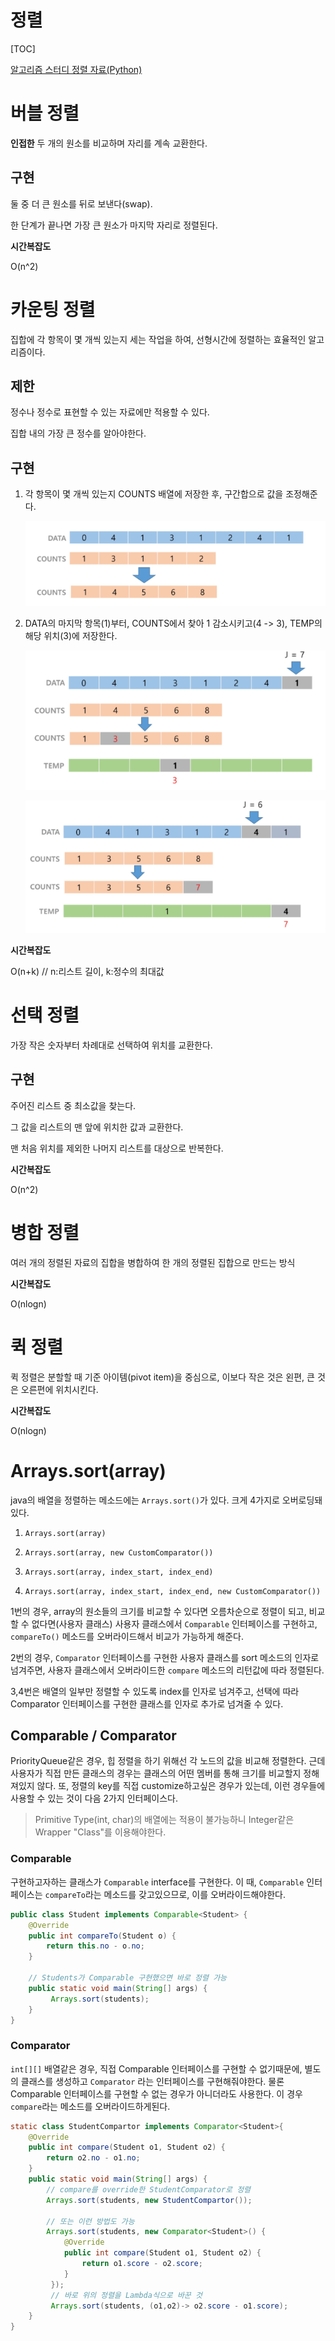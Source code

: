# 정렬

[TOC]

[알고리즘 스터디 정렬 자료(Python)](https://docs.google.com/document/d/1zZsbkrUlFOsAQwxj3MTqWcKNYodVBhSxxkGXIXAUopI)

# 버블 정렬

**인접한** 두 개의 원소를 비교하며 자리를 계속 교환한다.



## 구현 

둘 중 더 큰 원소를 뒤로 보낸다(swap).

한 단계가 끝나면 가장 큰 원소가 마지막 자리로 정렬된다.

**시간복잡도**

O(n^2)

# 카운팅 정렬

집합에 각 항목이 몇 개씩 있는지 세는 작업을 하여, 선형시간에 정렬하는 효율적인 알고리즘이다.

## 제한

정수나 정수로 표현할 수 있는 자료에만 적용할 수 있다.

집합 내의 가장 큰 정수를 알아야한다.

## 구현

1. 각 항목이 몇 개씩 있는지 COUNTS 배열에 저장한 후, 구간합으로 값을 조정해준다.

   ![image-20210225093904763](images/image-20210225093904763.png)

2. DATA의 마지막 항목(1)부터, COUNTS에서 찾아 1 감소시키고(4 -> 3), TEMP의 해당 위치(3)에 저장한다. 

   ![image-20210225093932528](images/image-20210225093932528.png)

   ![image-20210225094326892](images/image-20210225094326892.png)

   

**시간복잡도**

O(n+k) // n:리스트 길이, k:정수의 최대값



# 선택 정렬

가장 작은 숫자부터 차례대로 선택하여 위치를 교환한다. 

## 구현

주어진 리스트 중 최소값을 찾는다.

그 값을 리스트의 맨 앞에 위치한 값과 교환한다.

맨 처음 위치를 제외한 나머지 리스트를 대상으로 반복한다.

**시간복잡도**

O(n^2)



# 병합 정렬

여러 개의 정렬된 자료의 집합을 병합하여 한 개의 정렬된 집합으로 만드는 방식



**시간복잡도**

O(nlogn)



# 퀵 정렬

퀵 정렬은 분할할 때 기준 아이템(pivot item)을 중심으로, 이보다 작은 것은 왼편, 큰 것은 오른편에 위치시킨다.



**시간복잡도**

O(nlogn)



# Arrays.sort(array)

java의 배열을 정렬하는 메소드에는 `Arrays.sort()`가 있다. 크게 4가지로 오버로딩돼있다.

1. `Arrays.sort(array)`
2. `Arrays.sort(array, new CustomComparator())`

3. `Arrays.sort(array, index_start, index_end)`
4. `Arrays.sort(array, index_start, index_end, new CustomComparator())`



1번의 경우, array의 원소들의 크기를 비교할 수 있다면 오름차순으로 정렬이 되고, 비교할 수 없다면(사용자 클래스) 사용자 클래스에서 `Comparable` 인터페이스를 구현하고, `compareTo()`  메소드를 오버라이드해서 비교가 가능하게 해준다.

2번의 경우, `Comparator` 인터페이스를 구현한 사용자 클래스를 sort 메소드의 인자로 넘겨주면, 사용자 클래스에서 오버라이드한 `compare` 메소드의 리턴값에 따라 정렬된다.

3,4번은 배열의 일부만 정렬할 수 있도록 index를 인자로 넘겨주고, 선택에 따라 Comparator 인터페이스를 구현한 클래스를 인자로 추가로 넘겨줄 수 있다.



## Comparable / Comparator

PriorityQueue같은 경우, 힙 정렬을 하기 위해선 각 노드의 값을 비교해 정렬한다. 근데 사용자가 직접 만든 클래스의 경우는 클래스의 어떤 멤버를 통해 크기를 비교할지 정해져있지 않다. 또, 정렬의 key를 직접 customize하고싶은 경우가 있는데, 이런 경우들에 사용할 수 있는 것이 다음 2가지 인터페이스다.

> Primitive Type(int, char)의 배열에는 적용이 불가능하니 Integer같은 Wrapper "Class"를 이용해야한다.



### Comparable

구현하고자하는 클래스가 `Comparable` interface를 구현한다. 이 때, `Comparable` 인터페이스는 `compareTo`라는 메소드를 갖고있으므로, 이를 오버라이드해야한다.

```java
public class Student implements Comparable<Student> {
    @Override
	public int compareTo(Student o) {
		return this.no - o.no;
	}
    
    // Students가 Comparable 구현했으면 바로 정렬 가능
    public static void main(String[] args) {
		 Arrays.sort(students);
    }    
}


```



### Comparator

`int[][]` 배열같은 경우, 직접 Comparable 인터페이스를 구현할 수 없기때문에, 별도의 클래스를 생성하고 `Comparator` 라는 인터페이스를 구현해줘야한다. 물론 Comparable 인터페이스를 구현할 수 없는 경우가 아니더라도 사용한다. 이 경우 `compare`라는 메소드를 오버라이드하게된다.

```java	
static class StudentCompartor implements Comparator<Student>{
    @Override
    public int compare(Student o1, Student o2) {
        return o2.no - o1.no;
    }
    public static void main(String[] args) {
        // compare를 override한 StudentComparator로 정렬
        Arrays.sort(students, new StudentCompartor());

        // 또는 이런 방법도 가능
        Arrays.sort(students, new Comparator<Student>() {
            @Override
            public int compare(Student o1, Student o2) {
                return o1.score - o2.score;
            }
         });
         // 바로 위의 정렬을 Lambda식으로 바꾼 것
         Arrays.sort(students, (o1,o2)-> o2.score - o1.score);
    }
}

```



